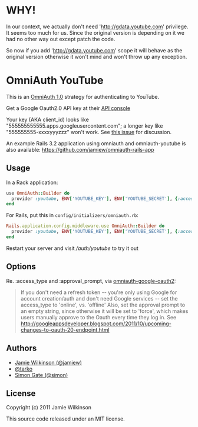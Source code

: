 WHY!
=====

In our context, we actually don't need 'http://gdata.youtube.com' privilege. It seems too much for us.
Since the original version is depending on it we had no other way out except patch the code.

So now if you add 'http://gdata.youtube.com' scope it will behave as the original version otherwise 
it won't mind and won't throw up any exception.


OmniAuth YouTube
================

This is an [OmniAuth 1.0](https://github.com/intridea/omniauth) strategy for authenticating to YouTube.

Get a Google Oauth2.0 API key at their [API console](https://code.google.com/apis/console/)

Your key (AKA client_id) looks like "555555555555.apps.googleusercontent.com"; a longer key like "555555555-xxxxyyyzzz"
won't work. See [this issue](https://github.com/zquestz/omniauth-google-oauth2/issues/10#issuecomment-5720475) for discussion.

An example Rails 3.2 application using omniauth and omniauth-youtube is also available:
<https://github.com/jamiew/omniauth-rails-app>


Usage
-----

In a Rack application:

```ruby
use OmniAuth::Builder do
  provider :youtube, ENV['YOUTUBE_KEY'], ENV['YOUTUBE_SECRET'], {:access_type => 'online', :approval_prompt => ''}
end
```

For Rails, put this in `config/initializers/omniauth.rb`:

```ruby
Rails.application.config.middleware.use OmniAuth::Builder do
  provider :youtube, ENV['YOUTUBE_KEY'], ENV['YOUTUBE_SECRET'], {:access_type => 'online', :approval_prompt => ''}
end
```

Restart your server and visit */auth/youtube* to try it out

Options
-------

Re. :access_type and :approval_prompt, via [omniauth-google-oauth2](https://github.com/zquestz/omniauth-google-oauth2/blob/master/examples/omni_auth.rb):

> If you don't need a refresh token -- you're only using Google for account creation/auth and don't need Google services -- set the access_type to 'online', vs. 'offline'
> Also, set the approval prompt to an empty string, since otherwise it will be set to 'force', which makes users manually approve to the Oauth every time they log in.
> See <http://googleappsdeveloper.blogspot.com/2011/10/upcoming-changes-to-oauth-20-endpoint.html>



Authors
-------

* [Jamie Wilkinson (@jamiew)](https://github.com/jamiew)
* [@tarko](https://github.com/tarko)
* [Simon Gate (@simon)](https://github.com/simon)


License
-------

Copyright (c) 2011 Jamie Wilkinson

This source code released under an MIT license.
